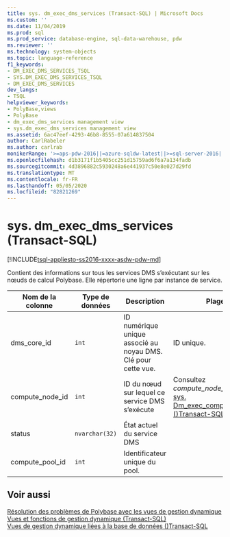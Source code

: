 ```yaml
---
title: sys. dm_exec_dms_services (Transact-SQL) | Microsoft Docs
ms.custom: ''
ms.date: 11/04/2019
ms.prod: sql
ms.prod_service: database-engine, sql-data-warehouse, pdw
ms.reviewer: ''
ms.technology: system-objects
ms.topic: language-reference
f1_keywords:
- DM_EXEC_DMS_SERVICES_TSQL
- SYS.DM_EXEC_DMS_SERVICES_TSQL
- DM_EXEC_DMS_SERVICES
dev_langs:
- TSQL
helpviewer_keywords:
- PolyBase,views
- PolyBase
- dm_exec_dms_services management view
- sys.dm_exec_dms_services management view
ms.assetid: 6ac47eef-4293-46b8-8555-07a614837504
author: CarlRabeler
ms.author: carlrab
monikerRange: '>=aps-pdw-2016||=azure-sqldw-latest||>=sql-server-2016||=sqlallproducts-allversions||>=sql-server-linux-2017||=azuresqldb-mi-current'
ms.openlocfilehash: d1b3171f1b5405cc251d15759ad6f6a7a134fadb
ms.sourcegitcommit: 4d3896882c5930248a6e441937c50e8e027d29fd
ms.translationtype: MT
ms.contentlocale: fr-FR
ms.lasthandoff: 05/05/2020
ms.locfileid: "82821269"
---
```

# <a name="sysdm_exec_dms_services-transact-sql"></a>sys. dm_exec_dms_services (Transact-SQL)
[!INCLUDE[tsql-appliesto-ss2016-xxxx-asdw-pdw-md](../../includes/tsql-appliesto-ss2016-xxxx-asdw-pdw-md.md)]

  Contient des informations sur tous les services DMS s’exécutant sur les nœuds de calcul Polybase. Elle répertorie une ligne par instance de service.  
  
|Nom de la colonne|Type de données|Description|Plage|  
|-----------------|---------------|-----------------|-----------|  
|dms_core_id|`int`|ID numérique unique associé au noyau DMS. Clé pour cette vue.|ID unique.|  
|compute_node_id|`int`|ID du nœud sur lequel ce service DMS s’exécute|Consultez *compute_node_id* dans [sys. Dm_exec_compute_nodes &#40;&#41;Transact-SQL ](../../relational-databases/system-dynamic-management-views/sys-dm-exec-compute-nodes-transact-sql.md).|  
|status|`nvarchar(32)`|État actuel du service DMS||
|compute_pool_id|`int`|Identificateur unique du pool.|

## <a name="see-also"></a>Voir aussi  
 [Résolution des problèmes de Polybase avec les vues de gestion dynamique](https://msdn.microsoft.com/library/ce9078b7-a750-4f47-b23e-90b83b783d80)   
 [Vues et fonctions de gestion dynamique &#40;Transact-SQL&#41;](~/relational-databases/system-dynamic-management-views/system-dynamic-management-views.md)   
 [Vues de gestion dynamique liées à la base de données &#40;&#41;Transact-SQL](../../relational-databases/system-dynamic-management-views/database-related-dynamic-management-views-transact-sql.md)  
  
  
